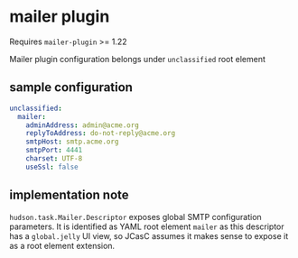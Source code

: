 # mailer plugin

Requires `mailer-plugin` >= 1.22

Mailer plugin configuration belongs under `unclassified` root element

## sample configuration

```yaml
unclassified:
  mailer:
    adminAddress: admin@acme.org
    replyToAddress: do-not-reply@acme.org
    smtpHost: smtp.acme.org
    smtpPort: 4441
    charset: UTF-8
    useSsl: false
```

## implementation note

`hudson.task.Mailer.Descriptor` exposes global SMTP configuration parameters.
It is identified as YAML root element `mailer` as this descriptor has a `global.jelly` UI view, so JCasC
assumes it makes sense to expose it as a root element extension.

